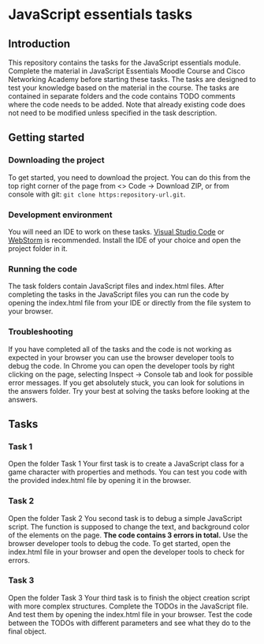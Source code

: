 # JavaScript essentials tasks

## Introduction

This repository contains the tasks for the JavaScript essentials module. Complete the material in JavaScript Essentials
Moodle Course and Cisco Networking Academy before starting these tasks. The tasks are designed to test your knowledge
based on the material in the course.
The tasks are contained in separate folders and the code contains TODO comments where the code needs to be added.
Note that already existing code does not need to be modified unless specified in the task description.

## Getting started

### Downloading the project
To get started, you need to download the project. You can do this from the top right corner of the page from
<> Code -> Download ZIP, or from console with git: `git clone https:repository-url.git`.

### Development environment
You will need an IDE to work on these tasks. [Visual Studio Code](https://visualstudio.microsoft.com/) or 
[WebStorm](https://www.jetbrains.com/webstorm/) is recommended. Install the IDE of your choice and open the
project folder in it.
### Running the code
The task folders contain JavaScript files and index.html files. After completing 
the tasks in the JavaScript files you can run the code by opening the index.html
file from your IDE or directly from the file system to your browser.
### Troubleshooting
If you have completed all of the tasks and the code is not working as expected in your browser you can
use the browser developer tools to debug the code. In Chrome you can open the developer tools by right clicking
on the page, selecting Inspect -> Console tab and look for possible error messages. If you get absolutely stuck,
you can look for solutions in the answers folder. Try your best at solving the tasks before looking at the answers.

## Tasks

### Task 1
Open the folder Task 1
Your first task is to create a JavaScript class for a game character with properties and methods. You can test you code
with the provided index.html file by opening it in the browser.

### Task 2
Open the folder Task 2
You second task is to debug a simple JavaScript script. The function is supposed to change the text, and background color
of the elements on the page. **The code contains 3 errors in total.**
Use the browser developer tools to debug the code. To get started, open the index.html file
in your browser and open the developer tools to check for errors.

### Task 3
Open the folder Task 3
Your third task is to finish the object creation script with more complex structures. Complete the TODOs in the JavaScript file.
And test them by opening the index.html file in your browser. Test the code between the TODOs with different parameters and
see what they do to the final object.
